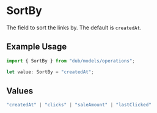 # SortBy

The field to sort the links by. The default is `createdAt`.

## Example Usage

```typescript
import { SortBy } from "dub/models/operations";

let value: SortBy = "createdAt";
```

## Values

```typescript
"createdAt" | "clicks" | "saleAmount" | "lastClicked"
```